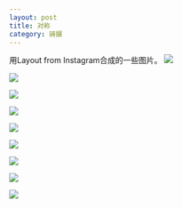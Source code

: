 ```yaml
---
layout: post
title: 对称
category: 骑摄
---
```


用Layout from Instagram合成的一些图片。
![](http://imglf1.nosdn.127.net/img/RHNjcVRJeFhJdmc1NEkyQTdFZWJuVnJ4TWlvOHlRcTAvK2hHblVWRENpOXFmVXByZFhWTWd3PT0.jpg?imageView&thumbnail=1680x0&quality=96&stripmeta=0&type=jpg)

![](http://imglf.nosdn.127.net/img/RHNjcVRJeFhJdmc1NEkyQTdFZWJuZEtaNXJyQUdmalR0SGZ3eHNlR3FZMUl0bVdCeXVqRVlnPT0.jpg?imageView&thumbnail=1680x0&quality=96&stripmeta=0&type=jpg)

<!--more-->

![](http://imglf2.nosdn.127.net/img/RHNjcVRJeFhJdmc1NEkyQTdFZWJuZjJTNm9SZFBhOGF6WGN2RkRRVCtQNXpuYkM2VzJVSHRRPT0.jpg?imageView&thumbnail=1680x0&quality=96&stripmeta=0&type=jpg)

![](http://imglf.nosdn.127.net/img/RHNjcVRJeFhJdmc1NEkyQTdFZWJuZGE3cFpEYjJtUEhYblAxQ0p2T3ZqTElGZ2tIak1ZQlhBPT0.jpg?imageView&thumbnail=1680x0&quality=96&stripmeta=0&type=jpg)

![](http://imglf1.nosdn.127.net/img/RHNjcVRJeFhJdmc1NEkyQTdFZWJuY2hEdmcrejFLN3l1S3cra1JJTlVuWEp2U29lUkxIb2JBPT0.jpg?imageView&thumbnail=1680x0&quality=96&stripmeta=0&type=jpg)

![](http://imglf.nosdn.127.net/img/RHNjcVRJeFhJdmc1NEkyQTdFZWJuYkp3T1BuSHBGUE9lTkJHZlUyUUxlNUFpbjl0Y2Y1b3BRPT0.jpg?imageView&thumbnail=1680x0&quality=96&stripmeta=0&type=jpg)

![](http://imglf.nosdn.127.net/img/RHNjcVRJeFhJdmc1NEkyQTdFZWJuWms2TkhjSi9rdHVLc0xENTR6dk5ES0gra0pMSG03M0ZBPT0.jpg?imageView&thumbnail=1680x0&quality=96&stripmeta=0&type=jpg)

![](http://imglf0.nosdn.127.net/img/RHNjcVRJeFhJdmdHTHVHeFY3YTlEb3dsZGwremxRNktCaVVmK21qSGM1TUUzT05Ob2FEVmZnPT0.jpg?imageView&thumbnail=1680x0&quality=96&stripmeta=0&type=jpg)

![](http://imglf2.nosdn.127.net/img/RHNjcVRJeFhJdmdHTHVHeFY3YTlEbHY5WkdDeUhGUlhERVE3Z29rQ0dNK2pLeXhYRTBjeGp3PT0.jpg?imageView&thumbnail=1680x0&quality=96&stripmeta=0&type=jpg)
